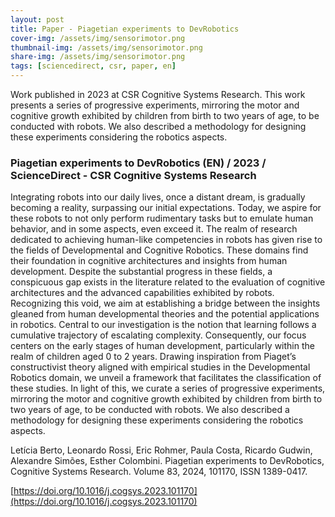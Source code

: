 ```yaml
---
layout: post
title: Paper - Piagetian experiments to DevRobotics
cover-img: /assets/img/sensorimotor.png
thumbnail-img: /assets/img/sensorimotor.png
share-img: /assets/img/sensorimotor.png
tags: [sciencedirect, csr, paper, en]
---
```


Work published in 2023 at CSR  Cognitive Systems Research. This work presents a series of progressive experiments, mirroring the motor and cognitive growth exhibited by children from birth to two years of age, to be conducted with robots. We also described a methodology for designing these experiments considering the robotics aspects.

### Piagetian experiments to DevRobotics (EN) / 2023 / ScienceDirect - CSR  Cognitive Systems Research 


Integrating robots into our daily lives, once a distant dream, is gradually becoming a reality, surpassing our initial expectations. Today, we aspire for these robots to not only perform rudimentary tasks but to emulate human behavior, and in some aspects, even exceed it. The realm of research dedicated to achieving human-like competencies in robots has given rise to the fields of Developmental and Cognitive Robotics. These domains find their foundation in cognitive architectures and insights from human development. Despite the substantial progress in these fields, a conspicuous gap exists in the literature related to the evaluation of cognitive architectures and the advanced capabilities exhibited by robots. Recognizing this void, we aim at establishing a bridge between the insights gleaned from human developmental theories and the potential applications in robotics. Central to our investigation is the notion that learning follows a cumulative trajectory of escalating complexity. Consequently, our focus centers on the early stages of human development, particularly within the realm of children aged 0 to 2 years. Drawing inspiration from Piaget’s constructivist theory aligned with empirical studies in the Developmental Robotics domain, we unveil a framework that facilitates the classification of these studies. In light of this, we curate a series of progressive experiments, mirroring the motor and cognitive growth exhibited by children from birth to two years of age, to be conducted with robots. We also described a methodology for designing these experiments considering the robotics aspects.

Letícia Berto, Leonardo Rossi, Eric Rohmer, Paula Costa, Ricardo Gudwin, Alexandre Simões, Esther Colombini. Piagetian experiments to DevRobotics,
Cognitive Systems Research. Volume 83, 2024, 101170, ISSN 1389-0417.


[https://doi.org/10.1016/j.cogsys.2023.101170](https://doi.org/10.1016/j.cogsys.2023.101170)

